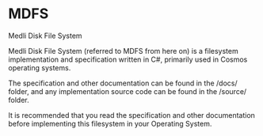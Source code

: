 # MDFS
Medli Disk File System

Medli Disk File System (referred to MDFS from here on) is a filesystem implementation and specification written in C#, 
primarily used in Cosmos operating systems.

The specification and other documentation can be found in the /docs/ folder, 
and any implementation source code can be found in the /source/ folder. 

It is recommended that you read the specification and other documentation before implementing this filesystem in your Operating System.

